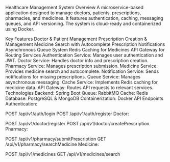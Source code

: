 Healthcare Management System
Overview
A microservice-based application designed to manage doctors, patients, prescriptions, pharmacies, and medicines. It features authentication, caching, messaging queues, and API versioning. The system is cloud-ready and containerized using Docker.

Key Features
Doctor & Patient Management
Prescription Creation & Management
Medicine Search with Autocomplete
Prescription Notifications
Asynchronous Queue System
Redis Caching for Medicines
API Gateway for Routing
Services
Authentication Service: Manages user authentication and JWT.
Doctor Service: Handles doctor info and prescription creation.
Pharmacy Service: Manages prescription submission.
Medicine Service: Provides medicine search and autocomplete.
Notification Service: Sends notifications for missing prescriptions.
Queue Service: Manages asynchronous messaging.
Cache Service: Implements Redis caching for medicine data.
API Gateway: Routes API requests to relevant services.
Technologies
Backend: Spring Boot
Queue: RabbitMQ
Cache: Redis
Database: PostgreSQL & MongoDB
Containerization: Docker
API Endpoints
Authentication:

POST /api/v1/auth/login
POST /api/v1/auth/register
Doctor:

POST /api/v1/doctor/register
POST /api/v1/doctor/createPrescription
Pharmacy:

POST /api/v1/pharmacy/submitPrescription
GET /api/v1/pharmacy/searchMedicine
Medicine:

POST /api/v1/medicines
GET /api/v1/medicines/search
